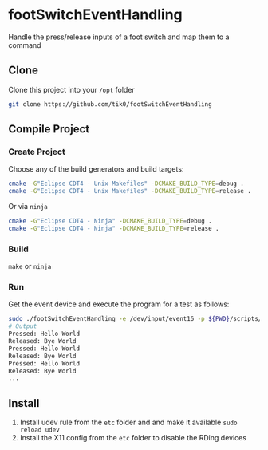 # footSwitchEventHandling
Handle the press/release inputs of a foot switch and map them to a command

## Clone

Clone this project into your `/opt` folder

```bash
git clone https://github.com/tik0/footSwitchEventHandling
```

## Compile Project

### Create Project

Choose any of the build generators and build targets:

```bash
cmake -G"Eclipse CDT4 - Unix Makefiles" -DCMAKE_BUILD_TYPE=debug .
cmake -G"Eclipse CDT4 - Unix Makefiles" -DCMAKE_BUILD_TYPE=release .
```
Or via `ninja`
```bash
cmake -G"Eclipse CDT4 - Ninja" -DCMAKE_BUILD_TYPE=debug .
cmake -G"Eclipse CDT4 - Ninja" -DCMAKE_BUILD_TYPE=release .
```
### Build

`make` or `ninja`

### Run

Get the event device and execute the program for a test as follows:
```bash
sudo ./footSwitchEventHandling -e /dev/input/event16 -p ${PWD}/scripts/testPress.sh -r ${PWD}/scripts/testRelease.sh
# Output
Pressed: Hello World
Released: Bye World
Pressed: Hello World
Released: Bye World
Pressed: Hello World
Released: Bye World
...
```

## Install

1. Install udev rule from the `etc` folder and and make it available `sudo reload udev`
2. Install the X11 config from the `etc` folder to disable the RDing devices
